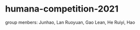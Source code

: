 # humana-competition-2021

group menbers:  Junhao, Lan
                Ruoyuan, Gao
                Lean, He
                Ruiyi, Hao
